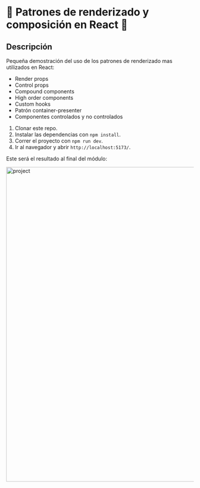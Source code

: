 # 🌱 Patrones de renderizado y composición en React 🌿
## Descripción
Pequeña demostración del uso de los patrones de renderizado mas utilizados en React:
- Render props
- Control props
- Compound components
- High order components
- Custom hooks
- Patrón container-presenter
- Componentes controlados y no controlados

1. Clonar este repo.
2. Instalar las dependencias con `npm install`.
3. Correr el proyecto con `npm run dev`.
4. Ir al navegador y abrir `http://localhost:5173/`.

Este será el resultado al final del módulo:

<img width="847" alt="project" src="https://github.com/user-attachments/assets/bd603c98-3f9a-4ba5-96a9-ae59cdeafa52">
